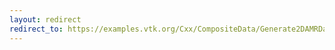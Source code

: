 ```yaml
---
layout: redirect
redirect_to: https://examples.vtk.org/Cxx/CompositeData/Generate2DAMRDataSetWithPulse/
---
```

